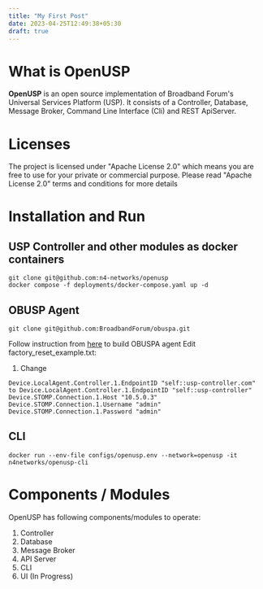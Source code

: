 ```yaml
---
title: "My First Post"
date: 2023-04-25T12:49:38+05:30
draft: true
---
```


# What is OpenUSP
**OpenUSP** is an open source implementation of Broadband Forum's Universal Services Platform (USP). It consists of a Controller, Database, Message Broker, Command Line Interface (Cli) and REST ApiServer.

# Licenses
The project is licensed under "Apache License 2.0" which means you are free to use for your private or commercial purpose. Please read "Apache License 2.0" terms and conditions for more details




# Installation and Run

## USP Controller and other modules as docker containers
```
git clone git@github.com:n4-networks/openusp
docker compose -f deployments/docker-compose.yaml up -d

```
## OBUSP Agent
```
git clone git@github.com:BroadbandForum/obuspa.git
```
Follow instruction from [here](https://github.com/BroadbandForum/obuspa/blob/master/QUICK_START_GUIDE.md) to build OBUSPA agent
Edit factory_reset_example.txt:
1. Change 
```
Device.LocalAgent.Controller.1.EndpointID "self::usp-controller.com" to Device.LocalAgent.Controller.1.EndpointID "self::usp-controller"
Device.STOMP.Connection.1.Host "10.5.0.3"
Device.STOMP.Connection.1.Username "admin"
Device.STOMP.Connection.1.Password "admin"
```
## CLI

```
docker run --env-file configs/openusp.env --network=openusp -it n4networks/openusp-cli

```

# Components / Modules
OpenUSP has following components/modules to operate:
1. Controller
2. Database
3. Message Broker
4. API Server
5. CLI
6. UI (In Progress)





